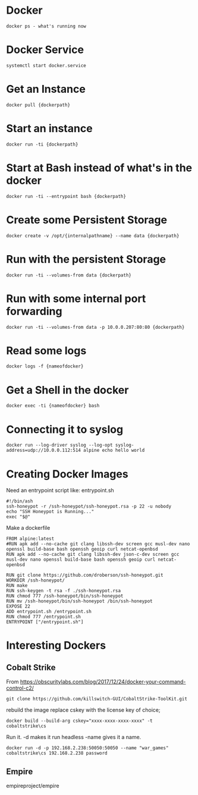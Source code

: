 <!-- TITLE: Docker -->
<!-- SUBTITLE: A quick summary of Docker -->

# Docker
```
docker ps - what's running now
```

# Docker Service
```
systemctl start docker.service
```

# Get an Instance
```
docker pull {dockerpath}
```

# Start an instance
```
docker run -ti {dockerpath}
```

# Start at Bash instead of what's in the docker
```
docker run -ti --entrypoint bash {dockerpath}
```

# Create some Persistent Storage
```
docker create -v /opt/{internalpathname} --name data {dockerpath}
```
# Run with the persistent Storage
```
docker run -ti --volumes-from data {dockerpath}
```

# Run with some internal port forwarding
```text
docker run -ti --volumes-from data -p 10.0.0.207:80:80 {dockerpath}
```

# Read some logs
```
docker logs -f {nameofdocker}
```

# Get a Shell in the docker
```
docker exec -ti {nameofdocker} bash
```

# Connecting it to syslog
```
docker run --log-driver syslog --log-opt syslog-address=udp://10.0.0.112:514 alpine echo hello world
```

# Creating Docker Images
Need an entrypoint script like:  entrypoint.sh
```
#!/bin/ash
ssh-honeypot -r /ssh-honeypot/ssh-honeypot.rsa -p 22 -u nobody
echo "SSH Honeypot is Running..."
exec "$@"
```

Make a dockerfile
```
FROM alpine:latest
#RUN apk add --no-cache git clang libssh-dev screen gcc musl-dev nano openssl build-base bash openssh geoip curl netcat-openbsd
RUN apk add --no-cache git clang libssh-dev json-c-dev screen gcc musl-dev nano openssl build-base bash openssh geoip curl netcat-openbsd

RUN git clone https://github.com/droberson/ssh-honeypot.git
WORKDIR /ssh-honeypot/
RUN make
RUN ssh-keygen -t rsa -f ./ssh-honeypot.rsa
RUN chmod 777 /ssh-honeypot/bin/ssh-honeypot
RUN mv /ssh-honeypot/bin/ssh-honeypot /bin/ssh-honeypot
EXPOSE 22
ADD entrypoint.sh /entrypoint.sh
RUN chmod 777 /entrypoint.sh
ENTRYPOINT ["/entrypoint.sh"]
```


# Interesting Dockers
## Cobalt Strike
From https://obscuritylabs.com/blog/2017/12/24/docker-your-command-control-c2/ 
```
git clone https://github.com/killswitch-GUI/CobaltStrike-ToolKit.git
```

rebuild the image replace cskey with the license key of choice; 
```
docker build --build-arg cskey="xxxx-xxxx-xxxx-xxxx" -t cobaltstrike\cs
```
Run it.  -d makes it run headless -name gives it a name.
```
docker run -d -p 192.168.2.238:50050:50050 --name "war_games" cobaltstrike\cs 192.168.2.238 password
```

## Empire
empireproject/empire